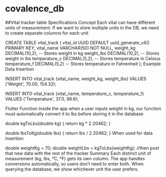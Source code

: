 # covalence_db
##Vital tracker table Specifications
Concept
Each vital can have different units of measurement. If we want to store multiple units in the DB, we need to create separate columns for each unit

CREATE TABLE vital_track (
	vital_id UUID DEFAULT uuid_generate_v4() PRIMARY KEY,
	vital_name VARCHAR(50) NOT NULL,
	weight_kg DECIMAL(10,2),  -- Stores weight in kg
	weight_lbs DECIMAL(10,2), -- Stores weight in lbs
	temperature_c DECIMAL(5,2), -- Stores temperature in Celsius
	temperature_f DECIMAL(5,2)  -- Stores temperature in Fahrenheit
);
Example Data Insertion

INSERT INTO vital_track (vital_name, weight_kg, weight_lbs)
VALUES ('Weight', 70.00, 154.32);

INSERT INTO vital_track (vital_name, temperature_c, temperature_f)
VALUES ('Temperature', 37.0, 98.6);

Flutter Function
Inside the app when a user inputs weight in kg, our function must automatically convert it to lbs before storing it in the database

double kgToLbs(double kg) {
  return kg * 2.20462;
}

double lbsToKg(double lbs) {
  return lbs / 2.20462;
}
When used for data insertion:

double weightKg = 70;
double weightLbs = kgToLbs(weightKg);
//then post that new data with the rest of the tracker
Summary
Each distinct unit of measurement (kg, lbs, °C, °F) gets its own column.
The app handles conversions automatically, so users don’t need to enter both.
When querying the database, we show whichever unit the user prefers.
